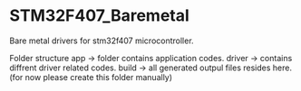 # STM32F407_Baremetal
Bare metal drivers for stm32f407 microcontroller.

Folder structure
app -> folder contains application codes.
driver -> contains diffrent driver related codes.
build -> all generated outpul files resides here.(for now please create this folder manually)
